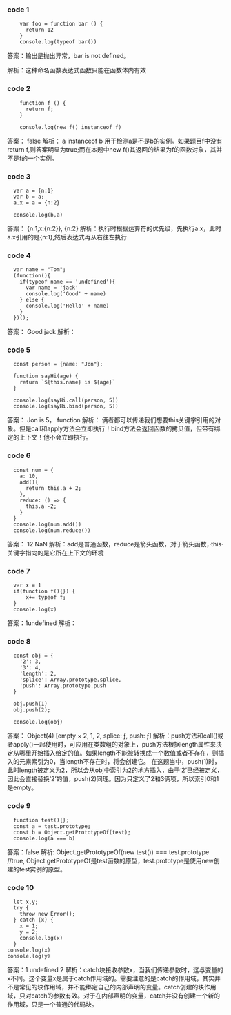<!--
 * @Author:luisa xiao
 * @Date: 2020-02-14 17:03:06
 * @LastEditTime: 2020-04-08 10:57:59
 * @LastEditors: Please set LastEditors
 * @Description: 小编程，大知识
 * @FilePath: /rm-portal/work/xly/project/serious-review/src/summary/面试相关/趣味编程题.md
 -->

<!--待续。。。。。-->
### code 1
```
    var foo = function bar () {
      return 12
    }
    console.log(typeof bar())
```

答案：输出是抛出异常，bar is not defined。

解析：这种命名函数表达式函数只能在函数体内有效


### code 2
```
    function f () {
      return f;
    }

    console.log(new f() instanceof f)
```

答案： false
解析：
a instanceof b 用于检测a是不是b的实例。如果题目f中没有return f,则答案明显为true;而在本题中new f()其返回的结果为f的函数对象，其并不是f的一个实例。

### code 3
```
  var a = {n:1}
  var b = a;
  a.x = a = {n:2}

  console.log(b,a)

```
答案： {n:1,x:{n:2}}, {n:2}
解析：执行时根据运算符的优先级，先执行a.x，此时a.x引用的是{n:1},然后表达式再从右往左执行

### code 4

```
  var name = "Tom";
  (function(){
    if(typeof name == 'undefined'){
      var name = 'jack'
      console.log('Good' + name)
    } else {
      console.log('Hello' + name)
    }
  })();
```
答案： Good jack 
解析：


### code 5

```
  const person = {name: "Jon"};

  function sayHi(age) {
    return `${this.name} is ${age}`
  }

  console.log(sayHi.call(person, 5))
  console.log(sayHi.bind(person, 5))
```

答案： Jon is 5，  function
解析：
俩者都可以传递我们想要this关键字引用的对象。但是call和apply方法会立即执行！bind方法会返回函数的拷贝值，但带有绑定的上下文！他不会立即执行。

### code 6

```
  const num = {
    a: 10,
    add(){
      return this.a + 2;
    },
    reduce: () => {
      this.a -2;
    }
  }
  console.log(num.add())
  console.log(num.reduce())
```
答案： 12 NaN
解析：add是普通函数，reduce是箭头函数，对于箭头函数，·this· 关键字指向的是它所在上下文的环境

### code 7
```
  var x = 1
  if(function f(){}) {
      x+= typeof f;
  }
  console.log(x)
```
答案：1undefined
解析：

### code 8

```
  const obj = {
    '2': 3,
    '3': 4,
    'length': 2,
    'splice': Array.prototype.splice,
    'push': Array.prototype.push
  }

  obj.push(1)
  obj.push(2);

  console.log(obj)
```

答案： Object(4) [empty × 2, 1, 2, splice: ƒ, push: ƒ]
解析：push方法和call()或者apply()一起使用时，可应用在类数组的对象上，push方法根据length属性来决定从哪里开始插入给定的值。如果length不能被转换成一个数值或者不存在，则插入的元素索引为0，当length不存在时，将会创建它。
在这题当中，push(1)时，此时length被定义为2，所以会从obj中索引为2的地方插入，由于‘2’已经被定义，因此会直接替换‘2’的值，push(2)同理。因为只定义了2和3俩项，所以索引0和1是empty。


### code 9
```
  function test(){};
  const a = test.prototype;
  const b = Object.getPrototypeOf(test);
  console.log(a === b)
```

答案：false
解析:  Object.getPrototypeOf(new test()) === test.prototype //true,
Object.getPrototypeOf是test函数的原型，test.prototype是使用new创建的test实例的原型。

### code 10
```
  let x,y;
  try {
    throw new Error();
  } catch (x) {
    x = 1;
    y = 2;
    console.log(x)
  }
console.log(x)
console.log(y)
```

答案：1  undefined 2
解析：catch块接收参数x，当我们传递参数时，这与变量的x不同。这个变量x是属于catch作用域的。需要注意的是catch的作用域，其实并不是常见的块作用域，并不能绑定自己的内部声明的变量。catch创建的块作用域，只对catch的参数有效。对于在内部声明的变量，catch并没有创建一个新的作用域，只是一个普通的代码块。